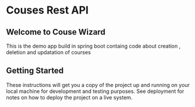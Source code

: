 # Couses Rest API 
## Welcome to Couse Wizard

This is the demo app build in spring boot containg code about creation , deletion and updatation of courses

## Getting Started

These instructions will get you a copy of the project up and running on your local machine for development and testing purposes. See deployment for notes on how to deploy the project on a live system.

